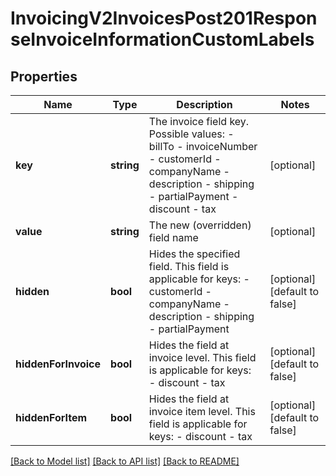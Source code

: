 # InvoicingV2InvoicesPost201ResponseInvoiceInformationCustomLabels

## Properties
Name | Type | Description | Notes
------------ | ------------- | ------------- | -------------
**key** | **string** | The invoice field key. Possible values:   - billTo   - invoiceNumber   - customerId   - companyName   - description   - shipping   - partialPayment   - discount   - tax | [optional] 
**value** | **string** | The new (overridden) field name | [optional] 
**hidden** | **bool** | Hides the specified field. This field is applicable for keys:   - customerId   - companyName   - description   - shipping   - partialPayment | [optional] [default to false]
**hiddenForInvoice** | **bool** | Hides the field at invoice level. This field is applicable for keys:   - discount   - tax | [optional] [default to false]
**hiddenForItem** | **bool** | Hides the field at invoice item level. This field is applicable for keys:   - discount   - tax | [optional] [default to false]

[[Back to Model list]](../README.md#documentation-for-models) [[Back to API list]](../README.md#documentation-for-api-endpoints) [[Back to README]](../README.md)


